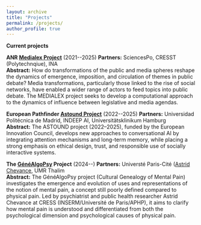 ```yaml
---
layout: archive
title: "Projects"
permalink: /projects/
author_profile: true
---
```


**Current projects**


**ANR [Medialex Project](https://medialab.sciencespo.fr/activites/medialex/)**  (2021--2025)
**Partners:** SciencesPo, CRESST (Polytechnqiue), INA  
**Abstract:** How do transformations of the public and media spheres reshape the dynamics of emergence, imposition, and circulation of themes in public debate? Media transformations, particularly those linked to the rise of social networks, have enabled a wider range of actors to feed topics into public debate. The MEDIALEX project seeks to develop a computational approach to the dynamics of influence between legislative and media agendas.  

**European Pathfinder [Astound Project](https://blogs.upm.es/astound/)**  (2022--2025)
**Partners:** Universidad Politécnica de Madrid, INDEEP AI, Universitätsklinikum Hamburg  
**Abstract:** The ASTOUND project (2022–2025), funded by the European Innovation Council, develops new approaches to conversational AI by integrating attention mechanisms and long-term memory, while placing a strong emphasis on ethical design, trust, and responsible use of socially interactive systems.  

**The [GénéAlgoPsy](https://zenodo.org/records/7845152) Project**   (2024--)
**Partners:** Universté Paris-Cité ([Astrid Chevance](https://www.astrid-chevance.fr/), UMR Thalim   
**Abstract:** The GénéAlgoPsy project (Cultural Genealogy of Mental Pain) investigates the emergence and evolution of uses and representations of the notion of mental pain, a concept still poorly defined compared to physical pain. Led by psychiatrist and public health researcher Astrid Chevance at CRESS (INSERM/Université de Paris/APHP), it aims to clarify how mental pain is understood and differentiated from both the psychological dimension and psychological causes of physical pain.


